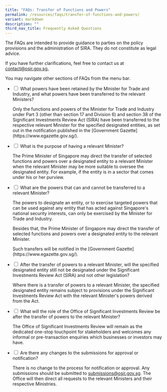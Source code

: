```yaml
---
title: "FAQs: Transfer of Functions and Powers"
permalink: /resources/faqs/transfer-of-functions-and-powers/
variant: markdown
description: ""
third_nav_title: Frequently Asked Questions
---
```

<p>The FAQs are intended to provide guidance to parties on the policy provisions
and the administration of SIRA. They do not constitute as legal advice.</p>
<p>If you have further clarifications, feel free to contact us at <a href="" rel="noopener nofollow" target="_blank">contact@osir.gov.sg.</a>
</p>
<p>You may navigate other sections of FAQs from the menu bar.</p>

<ul class="jekyllcodex\_accordion">  
  
<li><input type="checkbox" id="accordion1">  
<label for="accordion1">What powers have been retained by the Minister for Trade and Industry, and what powers have been transferred to the relevant Ministers?</label><div>  
<p>Only the functions and powers of the Minister for Trade and Industry under Part 3 (other than section 17 and Division 6) and section 38 of the Significant Investments Review Act (SIRA) have been transferred to the respective relevant Minister for the specified designated entities, as set out in the notification published in the [Government Gazette](https://www.egazette.gov.sg/).</p>  
</div></li>  
  
<li><input type="checkbox" id="accordion2">  
<label for="accordion2">What is the purpose of having a relevant Minister?</label><div>  
<p>The Prime Minister of Singapore may direct the transfer of selected functions and powers over a designated entity to a relevant Minister when the relevant Minister may be more suitable to oversee the designated entity. For example, if the entity is in a sector that comes under his or her purview.</p>  
</div></li>  
  
<li><input type="checkbox" id="accordion3">  
<label for="accordion3">What are the powers that can and cannot be transferred to a relevant Minister?</label><div>  
<p>The powers to designate an entity, or to exercise targeted powers that can be used against any entity that has acted against Singapore's national security interests, can only be exercised by the Minister for Trade and Industry.
</p><p> Besides that, the Prime Minister of Singapore may direct the transfer of selected functions and powers over a designated entity to the relevant Minister.</p>
<p> Such transfers will be notified in the [Government Gazette](https://www.egazette.gov.sg/). </p>
</div></li>  
 
<li><input type="checkbox" id="accordion4">  
<label for="accordion4">After the transfer of powers to a relevant Minister, will the specified designated entity still not be designated under the Significant Investments Review Act (SIRA) and not other legislation?</label><div>  
<p>Where there is a transfer of powers to a relevant Minister, the specified designated entity remains subject to provisions under the Significant Investments Review Act with the relevant Minister's powers derived from the Act.</p>
</div></li>  

<li><input type="checkbox" id="accordion5">  
<label for="accordion5">What will the role of the Office of Significant Investments Review be after the transfer of powers to the relevant Minister?</label><div>  
<p>The Office of Significant Investments Review will remain as the dedicated one-stop touchpoint for stakeholders and welcomes any informal or pre-transaction enquiries which businesses or investors may have.</p>
</div></li>  

<li><input type="checkbox" id="accordion6">  
<label for="accordion6">Are there any changes to the submissions for approval or notification?</label><div>  
<p>There is no change to the process for notification or approval. Any submissions should be submitted to <a href="" rel="noopener nofollow" target="_blank">submissions@osir.gov.sg</a>. The Office will then direct all requests to the relevant Ministers and their respective Ministries. </p>
</div></li>  

</ul>